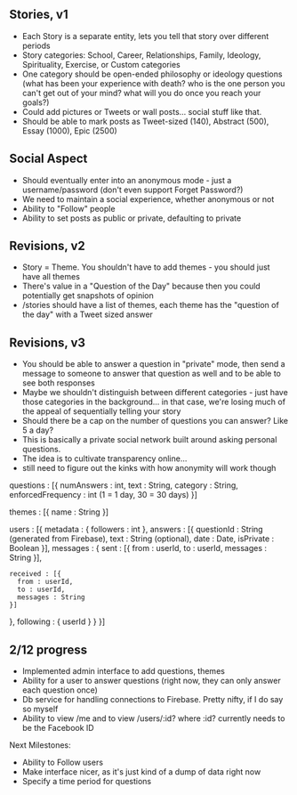 Stories, v1
-----------
- Each Story is a separate entity, lets you tell that story over different periods
- Story categories: School, Career, Relationships, Family, Ideology, Spirituality, Exercise, or Custom categories
- One category should be open-ended philosophy or ideology questions (what has been your experience with death? who is the one person you can't get out of your mind? what will you do once you reach your goals?)
- Could add pictures or Tweets or wall posts... social stuff like that.
- Should be able to mark posts as Tweet-sized (140), Abstract (500), Essay (1000), Epic (2500)

Social Aspect
-------------
- Should eventually enter into an anonymous mode - just a username/password (don't even support Forget Password?)
- We need to maintain a social experience, whether anonymous or not
- Ability to "Follow" people
- Ability to set posts as public or private, defaulting to private

Revisions, v2
-------------
- Story = Theme. You shouldn't have to add themes - you should just have all themes
- There's value in a "Question of the Day" because then you could potentially get snapshots of opinion
- /stories should have a list of themes, each theme has the "question of the day" with a Tweet sized answer

Revisions, v3
-------------
- You should be able to answer a question in "private" mode, then send a message to someone to answer that question as well and to be able to see both responses
- Maybe we shouldn't distinguish between different categories - just have those categories in the background... in that case, we're losing much of the appeal of sequentially telling your story
- Should there be a cap on the number of questions you can answer? Like 5 a day?
- This is basically a private social network built around asking personal questions.
- The idea is to cultivate transparency online...
- still need to figure out the kinks with how anonymity will work though

questions : [{
  numAnswers : int,
  text : String,
  category : String,
  enforcedFrequency : int (1 = 1 day, 30 = 30 days)
}]

themes : [{
  name : String
}]

users : [{
  metadata : {
    followers : int
  },
  answers : [{
    questionId : String (generated from Firebase),
    text : String (optional),
    date : Date,
    isPrivate : Boolean
  }],
  messages : {
    sent : [{
      from : userId,
      to : userId,
      messages : String
    }],

    received : [{
      from : userId,
      to : userId,
      messages : String
    }]
  },
  following : {
    userId
  }
}
}]

2/12 progress
-------------
- Implemented admin interface to add questions, themes
- Ability for a user to answer questions (right now, they can only answer each question once)
- Db service for handling connections to Firebase. Pretty nifty, if I do say so myself
- Ability to view /me and to view /users/:id? where :id? currently needs to be the Facebook ID

Next Milestones:
- Ability to Follow users
- Make interface nicer, as it's just kind of a dump of data right now
- Specify a time period for questions